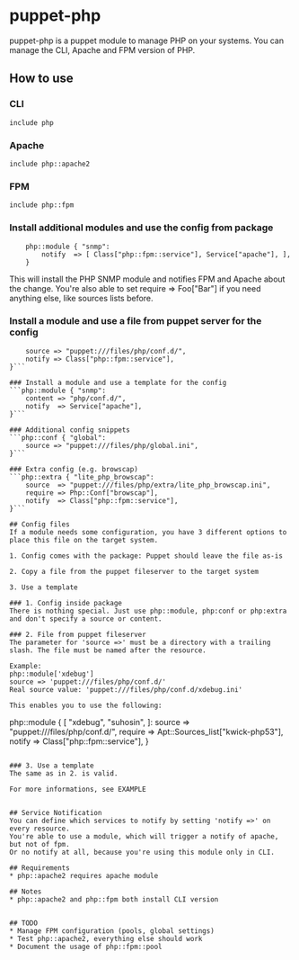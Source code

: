 # puppet-php

puppet-php is a puppet module to manage PHP on your systems.
You can manage the CLI, Apache and FPM version of PHP.

## How to use

### CLI
	include php

### Apache
	include php::apache2

### FPM
	include php::fpm

### Install additional modules and use the config from package
```
	php::module { "snmp": 
		notify  => [ Class["php::fpm::service"], Service["apache"], ],
	}
```

This will install the PHP SNMP module and notifies FPM and Apache about the change.
You're also able to set
	require => Foo["Bar"]
if you need anything else, like sources lists before.

### Install a module and use a file from puppet server for the config
```php::module { "snmp":
    source => "puppet:///files/php/conf.d/",
    notify => Class["php::fpm::service"],
}```

### Install a module and use a template for the config
```php::module { "snmp":
    content => "php/conf.d/",
    notify  => Service["apache"],
}```

### Additional config snippets
```php::conf { "global":
    source => "puppet:///files/php/global.ini",
}```

### Extra config (e.g. browscap)
```php::extra { "lite_php_browscap":
    source  => "puppet:///files/php/extra/lite_php_browscap.ini",
    require => Php::Conf["browscap"],
    notify  => Class["php::fpm::service"],
}```

## Config files
If a module needs some configuration, you have 3 different options to place this file on the target system.

1. Config comes with the package: Puppet should leave the file as-is

2. Copy a file from the puppet fileserver to the target system

3. Use a template

### 1. Config inside package
There is nothing special. Just use php::module, php:conf or php:extra and don't specify a source or content.

### 2. File from puppet fileserver
The parameter for 'source =>' must be a directory with a trailing slash. The file must be named after the resource.

Example:
php::module['xdebug']
source => 'puppet:///files/php/conf.d/'
Real source value: 'puppet:///files/php/conf.d/xdebug.ini'

This enables you to use the following:
```
php::module { [ "xdebug", "suhosin", ]:
    source  => "puppet:///files/php/conf.d/",
    require => Apt::Sources_list["kwick-php53"],
    notify      => Class["php::fpm::service"],
}
```

### 3. Use a template
The same as in 2. is valid.

For more informations, see EXAMPLE


## Service Notification
You can define which services to notify by setting 'notify =>' on every resource.
You're able to use a module, which will trigger a notify of apache, but not of fpm.
Or no notify at all, because you're using this module only in CLI.

## Requirements
* php::apache2 requires apache module

## Notes
* php::apache2 and php::fpm both install CLI version


## TODO
* Manage FPM configuration (pools, global settings)
* Test php::apache2, everything else should work
* Document the usage of php::fpm::pool
